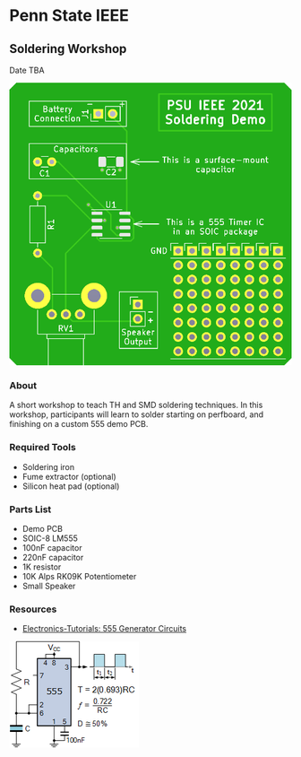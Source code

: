 # Penn State IEEE
## Soldering Workshop
Date TBA

![Board Front](images/Board-Front.png)

### About 
A short workshop to teach TH and SMD soldering techniques. In this workshop, participants will learn to solder starting on perfboard, and finishing on a custom 555 demo PCB.

### Required Tools
- Soldering iron
- Fume extractor (optional)
- Silicon heat pad (optional)

### Parts List
- Demo PCB
- SOIC-8 LM555
- 100nF capacitor
- 220nF capacitor 
- 1K resistor
- 10K Alps RK09K Potentiometer
- Small Speaker

### Resources
- [Electronics-Tutorials: 555 Generator Circuits](https://www.electronics-tutorials.ws/waveforms/555-circuits-part-1.html)

![Schematic Reference](images/SimpleOscillator.gif)
